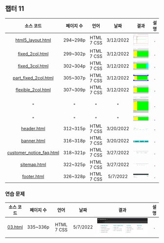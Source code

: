 ## 챕터 11
|소스 코드|페이지 수|언어|날짜|결과|설명|
|:---:|:---:|:---:|:---:|:---:|:---:|
|[html5_layout.html](./html5_layout.html)|294~298p|HTML 7 CSS|3/12/2022|![docs-html5_layout](./docs/html5_layout.jpg)|.|
|[fixed_2col.html](./fixed_2col.html)|299~302p|HTML 7 CSS|3/12/2022|![docs-fixed_2col](./docs/fixed_2col.jpg)|.|
|[fixed_3col.html](./fixed_3col.html)|302~304p|HTML 7 CSS|3/12/2022|![docs-fixed_3col](./docs/fixed_3col.jpg)|.|
|[part_fixed_2col.html](./part_fixed_2col.html)|305~307p|HTML 7 CSS|3/12/2022|![docs-part_fixed_2col](./docs/part_fixed_2col.jpg)|.|
|[flexible_2col.html](./flexible_2col.html)|307~309p|HTML 7 CSS|3/12/2022|![docs-flexible_2col-1](./docs/flexible_2col-1.jpg)|.|
|"|"|"|"|![docs-flexible_2col-2](./docs/flexible_2col-2.jpg)|.|
|"|"|"|"|![docs-flexible_2col-3](./docs/flexible_2col-3.jpg)|.|
|[header.html](./html/header.html)|312~315p|HTML 7 CSS|3/20/2022|![docs-header](./docs/header.jpg)|.|
|[banner.html](./html/banner.html)|316~318p|HTML 7 CSS|3/20/2022|![docs-banner](./docs/banner.jpg)|.|
|[customer_notice_faq.html](./customer_notice_faq.html)|318~321p|HTML 7 CSS|3/27/2022|![docs-customer_notice_faq](./docs/customer_notice_faq.jpg)|.|
|[sitemap.html](./sitemap.html)|322~325p|HTML 7 CSS|3/27/2022|![docs-sitemap](./docs/sitemap.jpg)|.|
|[footer.html](./footer.html)|326~328p|HTML 7 CSS|5/7/2022|![docs-footer](./docs/footer.jpg)|.|

### 연습 문제
|소스 코드|페이지 수|언어|날짜|결과|설명|
|:---:|:---:|:---:|:---:|:---:|:---:|
|[03.html](./pp/03.html)|335~336p|HTML 7 CSS|5/7/2022|![docs-pp-03](./docs/pp-03.jpg)|.|